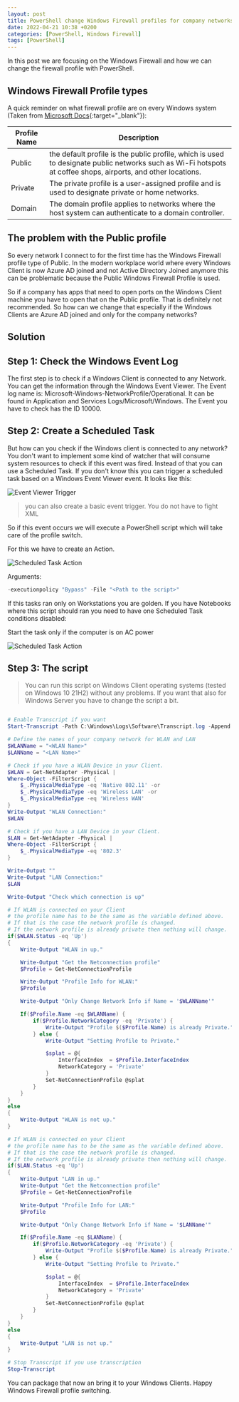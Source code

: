 ```yaml
---
layout: post
title: PowerShell change Windows Firewall profiles for company networks
date: 2022-04-21 10:38 +0200
categories: [PowerShell, Windows Firewall]
tags: [PowerShell]
---
```


In this post we are focusing on the Windows Firewall and how we can change the firewall profile with PowerShell.

## Windows Firewall Profile types
A quick reminder on what firewall profile are on every Windows system (Taken from [Microsoft Docs](https://docs.microsoft.com/en-us/previous-versions/windows/desktop/ics/windows-firewall-profiles#:~:text=Windows%20Firewall%20offers%20three%20firewall,designate%20private%20or%20home%20networks.){:target="_blank"}):

| Profile Name  | Description |
| -----------   | ----------- |
| Public        | the default profile is the public profile, which is used to designate public networks such as Wi-Fi hotspots at coffee shops, airports, and other locations. |
| Private       | The private profile is a user-assigned profile and is used to designate private or home networks. |
| Domain        | The domain profile applies to networks where the host system can authenticate to a domain controller. |

## The problem with the Public profile
So every network I connect to for the first time has the Windows Firewall profile type of Public. In the modern workplace world
where every Windows Client is now Azure AD joined and not Active Directory Joined anymore this can be problematic because
the Public Windows Firewall Profile is used.

So if a company has apps that need to open ports on the Windows Client machine you have to open that on the Public profile.
That is definitely not recommended. So how can we change that especially if the Windows Clients are Azure AD joined and only for the company networks?

## Solution

## Step 1: Check the Windows Event Log
The first step is to check if a Windows Client is connected to any Network. You can get the information through the Windows Event Viewer. The Event log name is: Microsoft-Windows-NetworkProfile/Operational. It can be found in Application and Services Logs/Microsoft/Windows. The Event you have to check has the ID 10000.

## Step 2: Create a Scheduled Task
But how can you check if the Windows client is connected to any network? You don't want to implement some kind of watcher
that will consume system resources to check if this event was fired. Instead of that you can use a Scheduled Task. If you
don't know this you can trigger a scheduled task based on a Windows Event Viewer event. It looks like this:

![Event Viewer Trigger](/assets/pictures/2022-04-21/EventViewerTrigger.jpg)

> you can also create a basic event trigger. You do not have to fight XML

So if this event occurs we will execute a PowerShell script which will take care of the profile
switch.

For this we have to create an Action.

![Scheduled Task Action](/assets/pictures/2022-04-21/ActionForScheduledTask.jpg)

Arguments:

```powershell
-executionpolicy "Bypass" -File "<Path to the script>"
```

If this tasks ran only on Workstations you are golden. If you have Notebooks where this script
should ran you need to have one Scheduled Task conditions disabled:

Start the task only if the computer is on AC power

![Scheduled Task Action](/assets/pictures/2022-04-21/ScheduledTaskCondition.jpg)

## Step 3: The script

> You can run this script on Windows Client operating systems (tested on Windows 10 21H2) without any problems. If you want that also for Windows Server you have to
change the script a bit.

```powershell

# Enable Transcript if you want
Start-Transcript -Path C:\Windows\Logs\Software\Transcript.log -Append

# Define the names of your company network for WLAN and LAN
$WLANName = "<WLAN Name>"
$LANName = "<LAN Name>"

# Check if you have a WLAN Device in your Client.
$WLAN = Get-NetAdapter -Physical |
Where-Object -FilterScript {
    $_.PhysicalMediaType -eq 'Native 802.11' -or
    $_.PhysicalMediaType -eq 'Wireless LAN' -or
    $_.PhysicalMediaType -eq 'Wireless WAN'
}
Write-Output "WLAN Connection:"
$WLAN

# Check if you have a LAN Device in your Client.
$LAN = Get-NetAdapter -Physical |
Where-Object -FilterScript {
    $_.PhysicalMediaType -eq '802.3'
}

Write-Output ""
Write-Output "LAN Connection:"
$LAN

Write-Output "Check which connection is up"

# If WLAN is connected on your Client
# the profile name has to be the same as the variable defined above.
# If that is the case the network profile is changed.
# If the network profile is already private then nothing will change.
if($WLAN.Status -eq 'Up')
{
    Write-Output "WLAN in up."

    Write-Output "Get the Netconnection profile"
    $Profile = Get-NetConnectionProfile

    Write-Output "Profile Info for WLAN:"
    $Profile

    Write-Output "Only Change Network Info if Name = '$WLANName'"

    If($Profile.Name -eq $WLANName) {
        if($Profile.NetworkCategory -eq 'Private') {
            Write-Output "Profile $($Profile.Name) is already Private."
        } else {
            Write-Output "Setting Profile to Private."

            $splat = @{
                InterfaceIndex  = $Profile.InterfaceIndex
                NetworkCategory = 'Private'
            }
            Set-NetConnectionProfile @splat
        }
    }
}
else
{
    Write-Output "WLAN is not up."
}

# If WLAN is connected on your Client
# the profile name has to be the same as the variable defined above.
# If that is the case the network profile is changed.
# If the network profile is already private then nothing will change.
if($LAN.Status -eq 'Up')
{
    Write-Output "LAN in up."
    Write-Output "Get the Netconnection profile"
    $Profile = Get-NetConnectionProfile

    Write-Output "Profile Info for LAN:"
    $Profile

    Write-Output "Only Change Network Info if Name = '$LANName'"

    If($Profile.Name -eq $LANName) {
        if($Profile.NetworkCategory -eq 'Private') {
            Write-Output "Profile $($Profile.Name) is already Private."
        } else {
            Write-Output "Setting Profile to Private."

            $splat = @{
                InterfaceIndex  = $Profile.InterfaceIndex
                NetworkCategory = 'Private'
            }
            Set-NetConnectionProfile @splat
        }
    }
}
else
{
    Write-Output "LAN is not up."
}

# Stop Transcript if you use transcription
Stop-Transcript
```

You can package that now an bring it to your Windows Clients. Happy Windows Firewall profile switching.